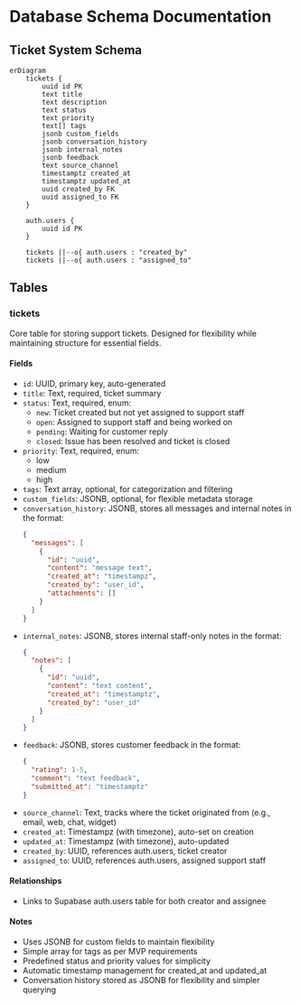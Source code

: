 # Database Schema Documentation

## Ticket System Schema

```mermaid
erDiagram
    tickets {
        uuid id PK
        text title
        text description
        text status
        text priority
        text[] tags
        jsonb custom_fields
        jsonb conversation_history
        jsonb internal_notes
        jsonb feedback
        text source_channel
        timestamptz created_at
        timestamptz updated_at
        uuid created_by FK
        uuid assigned_to FK
    }

    auth.users {
        uuid id PK
    }

    tickets ||--o{ auth.users : "created_by"
    tickets ||--o{ auth.users : "assigned_to"
```

## Tables

### tickets

Core table for storing support tickets. Designed for flexibility while maintaining structure for essential fields.

#### Fields
- `id`: UUID, primary key, auto-generated
- `title`: Text, required, ticket summary
- `status`: Text, required, enum:
  - `new`: Ticket created but not yet assigned to support staff
  - `open`: Assigned to support staff and being worked on
  - `pending`: Waiting for customer reply
  - `closed`: Issue has been resolved and ticket is closed
- `priority`: Text, required, enum:
  - low
  - medium
  - high
- `tags`: Text array, optional, for categorization and filtering
- `custom_fields`: JSONB, optional, for flexible metadata storage
- `conversation_history`: JSONB, stores all messages and internal notes in the format:
  ```json
  {
    "messages": [
      {
        "id": "uuid",
        "content": "message text",
        "created_at": "timestampz",
        "created_by": "user_id",
        "attachments": []
      }
    ]
  }
  ```
- `internal_notes`: JSONB, stores internal staff-only notes in the format:
  ```json
  {
    "notes": [
      {
        "id": "uuid",
        "content": "text content",
        "created_at": "timestamptz",
        "created_by": "user_id"
      }
    ]
  }
  ```
- `feedback`: JSONB, stores customer feedback in the format:
  ```json
  {
    "rating": 1-5,
    "comment": "text feedback",
    "submitted_at": "timestamptz"
  }
  ```
- `source_channel`: Text, tracks where the ticket originated from (e.g., email, web, chat, widget)
- `created_at`: Timestampz (with timezone), auto-set on creation
- `updated_at`: Timestampz (with timezone), auto-updated
- `created_by`: UUID, references auth.users, ticket creator
- `assigned_to`: UUID, references auth.users, assigned support staff

#### Relationships
- Links to Supabase auth.users table for both creator and assignee

#### Notes
- Uses JSONB for custom fields to maintain flexibility
- Simple array for tags as per MVP requirements
- Predefined status and priority values for simplicity
- Automatic timestamp management for created_at and updated_at
- Conversation history stored as JSONB for flexibility and simpler querying
